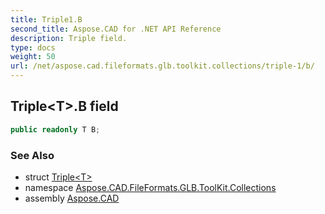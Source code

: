 ```yaml
---
title: Triple1.B
second_title: Aspose.CAD for .NET API Reference
description: Triple field. 
type: docs
weight: 50
url: /net/aspose.cad.fileformats.glb.toolkit.collections/triple-1/b/
---
```

## Triple&lt;T&gt;.B field

```csharp
public readonly T B;
```

### See Also

* struct [Triple&lt;T&gt;](../)
* namespace [Aspose.CAD.FileFormats.GLB.ToolKit.Collections](../../../aspose.cad.fileformats.glb.toolkit.collections/)
* assembly [Aspose.CAD](../../../)



